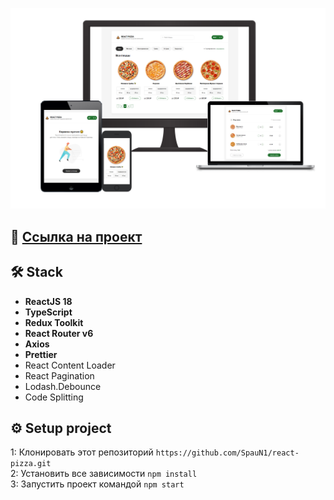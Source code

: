 ![Пример изображения](https://raw.githubusercontent.com/SpauN1/react-pizza/master/public/preview.png)

## 👀 [Ссылка на проект](https://react-pizza-eq.vercel.app/)

## 🛠 Stack

- **ReactJS 18**
- **TypeScript**
- **Redux Toolkit**
- **React Router v6**
- **Axios**
- **Prettier**
- React Content Loader
- React Pagination
- Lodash.Debounce
- Code Splitting

## ⚙️ Setup project
1:  Клонировать этот репозиторий ```https://github.com/SpauN1/react-pizza.git```  
2:  Установить все зависимости ```npm install```  
3:  Запустить проект командой ```npm start``` 
